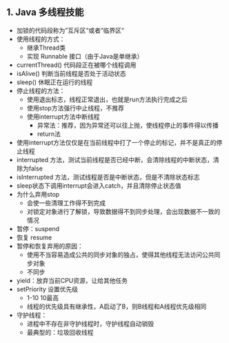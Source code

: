 ## 1. Java 多线程技能

- 加锁的代码段称为”互斥区“或者”临界区“
- 使用线程的方式：
  - 继承Thread类
  - 实现 Runnable 接口（由于Java是单继承）
- currentThread() 代码段正在被哪个线程调用
- isAlive() 判断当前线程是否处于活动状态
- sleep() 休眠正在运行的线程
- 停止线程的方法：
  - 使用退出标志，线程正常退出，也就是run方法执行完成之后
  - 使用stop方法强行中止线程，不推荐
  - 使用interrupt方法中断线程
    - 异常法：推荐，因为异常还可以往上抛，使线程停止的事件得以传播
    - return法
- 使用interrupt方法仅仅是在当前线程中打了一个停止的标记，并不是真正的停止线程
- interrupted 方法，测试当前线程是否已经中断，会清除线程的中断状态，清除为false
- isInterrupted 方法，测试线程是否是中断状态，但是不清除状态标志
- sleep状态下调用interrupt会进入catch，并且清除停止状态值
- 为什么弃用stop
  - 会使一些清理工作得不到完成
  - 对锁定对象进行了解锁，导致数据得不到同步处理，会出现数据不一致的情况
- 暂停：suspend
- 恢复 resume
- 暂停和恢复弃用的原因：
  - 使用不当容易造成公共的同步对象的独占，使得其他线程无法访问公共同步对象
  - 不同步
- yield：放弃当前CPU资源，让给其他任务
- setPriority 设置优先级
  - 1-10  10最高
  - 线程的优先级具有继承性，A启动了B，则B线程和A线程优先级相同
- 守护线程：
  - 进程中不存在非守护线程时，守护线程自动销毁
  - 最典型的：垃圾回收线程
